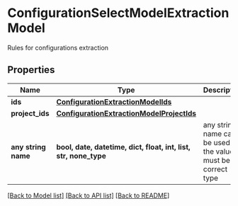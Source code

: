 # ConfigurationSelectModelExtractionModel

Rules for configurations extraction

## Properties
Name | Type | Description | Notes
------------ | ------------- | ------------- | -------------
**ids** | [**ConfigurationExtractionModelIds**](ConfigurationExtractionModelIds.md) |  | [optional] 
**project_ids** | [**ConfigurationExtractionModelProjectIds**](ConfigurationExtractionModelProjectIds.md) |  | [optional] 
**any string name** | **bool, date, datetime, dict, float, int, list, str, none_type** | any string name can be used but the value must be the correct type | [optional]

[[Back to Model list]](../README.md#documentation-for-models) [[Back to API list]](../README.md#documentation-for-api-endpoints) [[Back to README]](../README.md)


